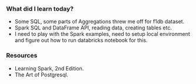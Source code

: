 ### What did I learn today?

- Some SQL, some parts of Aggregations threw me off for f1db dataset.
- Spark SQL and DataFrame API, reading data, creating tables etc.
- I need to play with the Spark examples, need to setup local environment and figure out how to run databricks notebook for this.

### Resources
- Learning Spark, 2nd Edition.
- The Art of Postgresql.
